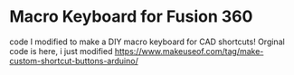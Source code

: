 # Macro Keyboard for Fusion 360
code I modified to make a DIY macro keyboard for CAD shortcuts! Orginal code is here, i just modified https://www.makeuseof.com/tag/make-custom-shortcut-buttons-arduino/

